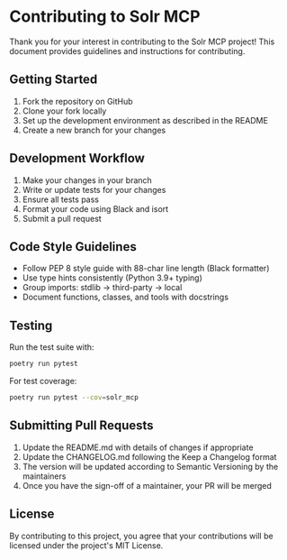 # Contributing to Solr MCP

Thank you for your interest in contributing to the Solr MCP project! This document provides guidelines and instructions for contributing.

## Getting Started

1. Fork the repository on GitHub
2. Clone your fork locally
3. Set up the development environment as described in the README
4. Create a new branch for your changes

## Development Workflow

1. Make your changes in your branch
2. Write or update tests for your changes
3. Ensure all tests pass
4. Format your code using Black and isort
5. Submit a pull request

## Code Style Guidelines

- Follow PEP 8 style guide with 88-char line length (Black formatter)
- Use type hints consistently (Python 3.9+ typing)
- Group imports: stdlib → third-party → local
- Document functions, classes, and tools with docstrings

## Testing

Run the test suite with:

```bash
poetry run pytest
```

For test coverage:

```bash
poetry run pytest --cov=solr_mcp
```

## Submitting Pull Requests

1. Update the README.md with details of changes if appropriate
2. Update the CHANGELOG.md following the Keep a Changelog format
3. The version will be updated according to Semantic Versioning by the maintainers
4. Once you have the sign-off of a maintainer, your PR will be merged

## License

By contributing to this project, you agree that your contributions will be licensed under the project's MIT License.